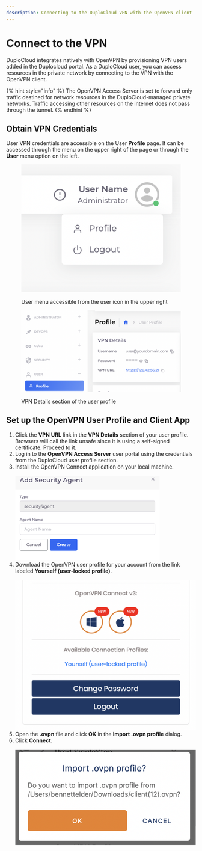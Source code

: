 ```yaml
---
description: Connecting to the DuploCloud VPN with the OpenVPN client
---
```


# Connect to the VPN

DuploCloud integrates natively with OpenVPN by provisioning VPN users added in the Duplocloud portal. As a DuploCloud user, you can access resources in the private network by connecting to the VPN with the OpenVPN client.

{% hint style="info" %}
The OpenVPN Access Server is set to forward only traffic destined for network resources in the DuploCloud-managed private networks. Traffic accessing other resources on the internet does not pass through the tunnel.
{% endhint %}

## Obtain VPN Credentials

User VPN credentials are accessible on the User **Profile** page. It can be accessed through the menu on the upper right of the page or through the **User** menu option on the left.&#x20;

<div align="left">

<figure><img src="../../.gitbook/assets/image (5) (5).png" alt=""><figcaption><p>User menu accessible from the user icon in the upper right</p></figcaption></figure>

</div>



<div align="left">

<figure><img src="../../.gitbook/assets/image (4) (4).png" alt=""><figcaption><p>VPN Details section of the user profile</p></figcaption></figure>

</div>

## Set up the OpenVPN User Profile and Client App

1. Click the **VPN URL** link in the **VPN Details** section of your user profile. Browsers will call the link unsafe since it is using a self-signed certificate. Proceed to it.&#x20;
2. Log in to the **OpenVPN Access Server** user portal using the credentials from the DuploCloud user profile section.
3. Install the OpenVPN Connect application on your local machine.\
   \
   ![](<../../.gitbook/assets/image (8) (2).png>)
4. Download the OpenVPN user profile for your account from the link labeled **Yourself (user-locked profile)**.\
   \
   ![](<../../.gitbook/assets/image (3) (4).png>)
5. Open the **.ovpn** file and click **OK** in the **Import .ovpn profile** dialog.&#x20;
6. Click **Connect**.\
   \
   ![](<../../.gitbook/assets/image (2) (5).png>)


